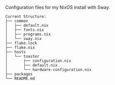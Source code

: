 Configuration files for my NixOS install with Sway.

```
Current Structure:
├── common
│   ├── default.nix
│   ├── fonts.nix
│   ├── programs.nix
│   └── sway.nix
├── flake.lock
├── flake.nix
├── hosts
│   └── toaster
│       ├── configuration.nix
│       ├── default.nix
│       └── hardware-configuration.nix
├── packages
└── README.md
```

